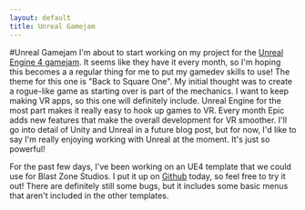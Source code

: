 ```yaml
---
layout: default
title: Unreal Gamejam
---
```


#Unreal Gamejam 
I'm about to start working on my project for the [Unreal Engine 4 gamejam](https://forums.unrealengine.com/showthread.php?56004-JANUARY-GAME-JAM-Theme-BACK-TO-SQUARE-ONE). It
seems like they have it every month, so I'm hoping this becomes a a regular thing
for me to put my gamedev skills to use! The theme for this one is "Back to Square One".
My initial thought was to create a rogue-like game as starting over is part of 
the mechanics. I want to keep making VR apps, so this one will definitely include.
Unreal Engine for the most part makes it really easy to hook up games to VR. Every
month Epic adds new features that make the overall development for VR smoother. I'll
go into detail of Unity and Unreal in a future blog post, but for now, I'd like to 
say I'm really enjoying working with Unreal at the moment. It's just so powerful!
  
For the past few days, I've been working on an UE4 template that we could use for Blast Zone Studios.
 I put it up on [Github](https://github.com/skewerb/UE4_BZS_Template) today, so feel free
 to try it out! There are definitely still some bugs, but it includes some basic menus that
 aren't included in the other templates. 
